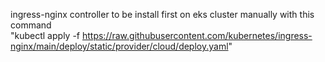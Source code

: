 ingress-nginx controller to be install first on eks cluster manually with this command           
"kubectl apply -f https://raw.githubusercontent.com/kubernetes/ingress-nginx/main/deploy/static/provider/cloud/deploy.yaml"

      
    
  
  
 
